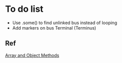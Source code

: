 # To do list

* Use .some() to find unlinked bus instead of looping
* Add markers on bus Terminal (Terminus)

## Ref

[Array and Object Methods](https://codeburst.io/useful-javascript-array-and-object-methods-6c7971d93230)
